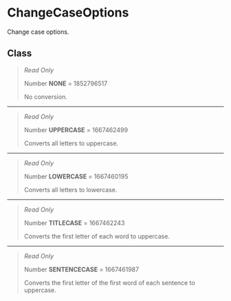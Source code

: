 # ChangeCaseOptions
Change case options.

## Class
> *Read Only* 
> 
> Number **NONE** = 1852796517
> 
> No conversion.
*** 
> *Read Only* 
> 
> Number **UPPERCASE** = 1667462499
> 
> Converts all letters to uppercase.
*** 
> *Read Only* 
> 
> Number **LOWERCASE** = 1667460195
> 
> Converts all letters to lowercase.
*** 
> *Read Only* 
> 
> Number **TITLECASE** = 1667462243
> 
> Converts the first letter of each word to uppercase.
*** 
> *Read Only* 
> 
> Number **SENTENCECASE** = 1667461987
> 
> Converts the first letter of the first word of each sentence to uppercase.


